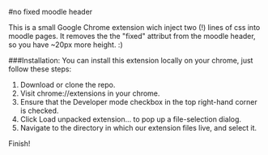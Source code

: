#no fixed moodle header

This is a small Google Chrome extension wich inject two (!) lines of css into moodle pages.
It removes the the "fixed" attribut from the moodle header, so you have ~20px more height. :)

###Installation:
You can install this extension locally on your chrome, just follow these steps:

1. Download or clone the repo.
2. Visit chrome://extensions in your chrome.
3. Ensure that the Developer mode checkbox in the top right-hand corner is checked.
4. Click Load unpacked extension… to pop up a file-selection dialog.
5. Navigate to the directory in which our extension files live, and select it.

Finish!
